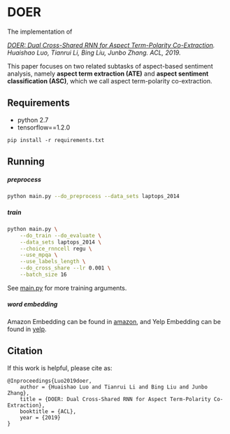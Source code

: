 # DOER

The implementation of 

*[DOER: Dual Cross-Shared RNN for Aspect Term-Polarity Co-Extraction](https://www.aclweb.org/anthology/P19-1056). 
Huaishao Luo, Tianrui Li, Bing Liu, Junbo Zhang. ACL, 2019.*

This paper focuses on two related subtasks of aspect-based sentiment analysis, namely **aspect term extraction (ATE)** 
and **aspect sentiment classification (ASC)**, which we call aspect term-polarity co-extraction.

## Requirements

* python 2.7
* tensorflow==1.2.0

```
pip install -r requirements.txt
```

## Running

##### preprocess

```sh
python main.py --do_preprocess --data_sets laptops_2014
```

##### train

```sh
python main.py \
    --do_train --do_evaluate \
    --data_sets laptops_2014 \
    --choice_rnncell regu \
    --use_mpqa \
    --use_labels_length \
    --do_cross_share --lr 0.001 \
    --batch_size 16
```

See [main.py](./main.py) for more training arguments.

##### word embedding
Amazon Embedding can be found in [amazon](https://github.com/ArrowLuo/DOER/tree/master/data/amazon), and Yelp Embedding can be found in [yelp](https://github.com/ArrowLuo/DOER/tree/master/data/yelp).

## Citation

If this work is helpful, please cite as:

```
@Inproceedings{Luo2019doer,
    author = {Huaishao Luo and Tianrui Li and Bing Liu and Junbo Zhang},
    title = {DOER: Dual Cross-Shared RNN for Aspect Term-Polarity Co-Extraction},
    booktitle = {ACL},
    year = {2019}
}
```
